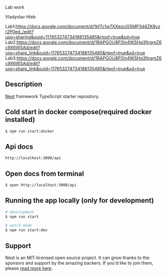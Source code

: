 Lab work

Vladyslav Hleb

Lab1:https://docs.google.com/document/d/1kf7c1w7XXezciG5MP3d4ZK8vzr2P0ed_/edit?usp=sharing&ouid=117653274734188135485&rtpof=true&sd=true
Lab2:https://docs.google.com/document/d/1RAPGOU8P2ln4WSHq3fjrgmZ6c9X6WSAd/edit?usp=share_link&ouid=117653274734188135485&rtpof=true&sd=true
Lab3:https://docs.google.com/document/d/1RAPGOU8P2ln4WSHq3fjrgmZ6c9X6WSAd/edit?usp=share_link&ouid=117653274734188135485&rtpof=true&sd=true

## Description

[Nest](https://github.com/nestjs/nest) framework TypeScript starter repository.

## Cold start in docker compose(required docker installed)

```bash
$ npm run start:docker
```

## Api docs

```bash
http://localhost:3000/api
```

## Open docs from terminal

```bash
$ open http://localhost:3000/api
```

## Running the app locally (only for development)

```bash
# development
$ npm run start

# watch mode
$ npm run start:dev

```

## Support

Nest is an MIT-licensed open source project. It can grow thanks to the sponsors and support by the amazing backers. If
you'd like to join them, please [read more here](https://docs.nestjs.com/support).